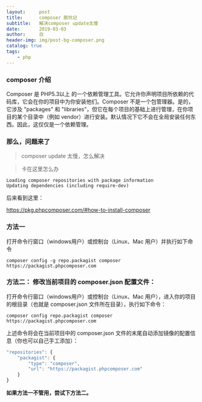 ```yaml
---
layout:     post
title:      composer 脱坑记
subtitle:   解决composer update太慢
date:       2019-03-03
author:     白
header-img: img/post-bg-composer.png
catalog: true
tags:
    - php
---
```


### composer 介绍

Composer 是 PHP5.3以上 的一个依赖管理工具。它允许你声明项目所依赖的代码库，它会在你的项目中为你安装他们。Composer 不是一个包管理器。是的，它涉及 "packages" 和 "libraries"，但它在每个项目的基础上进行管理，在你项目的某个目录中（例如 vendor）进行安装。默认情况下它不会在全局安装任何东西。因此，这仅仅是一个依赖管理。


### 那么，问题来了

> composer update 太慢，怎么解决

> 卡在这里怎么办

```
Loading composer repositories with package information
Updating dependencies (including require-dev)
```

后来看到这里：

https://pkg.phpcomposer.com/#how-to-install-composer

### 方法一

打开命令行窗口（windows用户）或控制台（Linux、Mac 用户）并执行如下命令

```
composer config -g repo.packagist composer https://packagist.phpcomposer.com
```


### 方法二： 修改当前项目的 composer.json 配置文件：

打开命令行窗口（windows用户）或控制台（Linux、Mac 用户），进入你的项目的根目录（也就是 composer.json 文件所在目录），执行如下命令：

```
composer config repo.packagist composer https://packagist.phpcomposer.com
```

上述命令将会在当前项目中的 composer.json 文件的末尾自动添加镜像的配置信息（你也可以自己手工添加）：

```js
"repositories": {
    "packagist": {
        "type": "composer",
        "url": "https://packagist.phpcomposer.com"
    }
}
```

**如果方法一不管用，尝试下方法二。**
